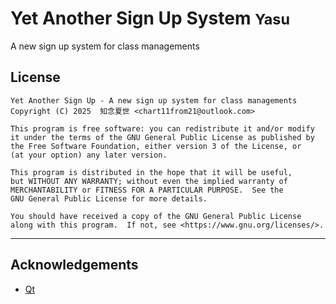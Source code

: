# Yet Another Sign Up System <small>Yasu</small>

A new sign up system for class managements

## License

```
Yet Another Sign Up - A new sign up system for class managements
Copyright (C) 2025  知念夏世 <chart11from21@outlook.com>

This program is free software: you can redistribute it and/or modify
it under the terms of the GNU General Public License as published by
the Free Software Foundation, either version 3 of the License, or
(at your option) any later version.

This program is distributed in the hope that it will be useful,
but WITHOUT ANY WARRANTY; without even the implied warranty of
MERCHANTABILITY or FITNESS FOR A PARTICULAR PURPOSE.  See the
GNU General Public License for more details.

You should have received a copy of the GNU General Public License
along with this program.  If not, see <https://www.gnu.org/licenses/>.
```

---

## Acknowledgements

- [Qt](https://www.qt.io)
